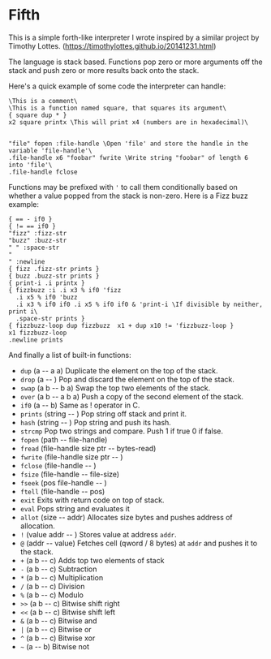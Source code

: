 # Fifth
This is a simple forth-like interpreter I wrote inspired by a similar project by Timothy Lottes. (https://timothylottes.github.io/20141231.html)

The language is stack based. Functions pop zero or more arguments off the stack and push zero or more results back onto the stack.


Here's a quick example of some code the interpreter can handle:
```
\This is a comment\
\This is a function named square, that squares its argument\
{ square dup * }
x2 square printx \This will print x4 (numbers are in hexadecimal)\


"file" fopen :file-handle \Open 'file' and store the handle in the variable 'file-handle'\
.file-handle x6 "foobar" fwrite \Write string "foobar" of length 6 into 'file'\
.file-handle fclose
```

Functions may be prefixed with `'` to call them conditionally based on whether a value popped from the stack is non-zero.
Here is a Fizz buzz example:
```
{ == - if0 }
{ != == if0 }
"fizz" :fizz-str
"buzz" :buzz-str
" " :space-str
"
" :newline
{ fizz .fizz-str prints }
{ buzz .buzz-str prints }
{ print-i .i printx }
{ fizzbuzz :i .i x3 % if0 'fizz
  .i x5 % if0 'buzz
  .i x3 % if0 if0 .i x5 % if0 if0 & 'print-i \If divisible by neither, print i\
  .space-str prints }
{ fizzbuzz-loop dup fizzbuzz  x1 + dup x10 != 'fizzbuzz-loop }
x1 fizzbuzz-loop
.newline prints
```

And finally a list of built-in functions:
* `dup` (a -- a a) Duplicate the element on the top of the stack.
* `drop` (a -- ) Pop and discard the element on the top of the stack.
* `swap` (a b -- b a) Swap the top two elements of the stack.
* `over` (a b -- a b a) Push a copy of the second element of the stack.
* `if0` (a -- b) Same as ! operator in C.
* `prints` (string -- )  Pop string off stack and print it.
* `hash` (string -- ) Pop string and push its hash.
* `strcmp` Pop two strings and compare. Push 1 if true 0 if false.
* `fopen` (path -- file-handle)
* `fread` (file-handle size ptr -- bytes-read)
* `fwrite` (file-handle size ptr -- )
* `fclose` (file-handle -- )
* `fsize` (file-handle -- file-size)
* `fseek` (pos file-handle -- )
* `ftell` (file-handle -- pos)
* `exit` Exits with return code on top of stack.
* `eval` Pops string and evaluates it
* `allot` (size -- addr) Allocates size bytes and pushes address of allocation.
* `!` (value addr -- ) Stores value at address `addr`. 
* `@` (addr -- value) Fetches cell (qword / 8 bytes) at `addr` and pushes it to the stack.
* `+` (a b -- c) Adds top two elements of stack
* `-` (a b -- c) Subtraction
* `*` (a b -- c) Multiplication
* `/` (a b -- c) Division
* `%` (a b -- c) Modulo
* `>>` (a b -- c) Bitwise shift right
* `<<` (a b -- c) Bitwise shift left
* `&` (a b -- c) Bitwise and
* `|` (a b -- c) Bitwise or
* `^` (a b -- c) Bitwise xor
* `~` (a -- b) Bitwise not
